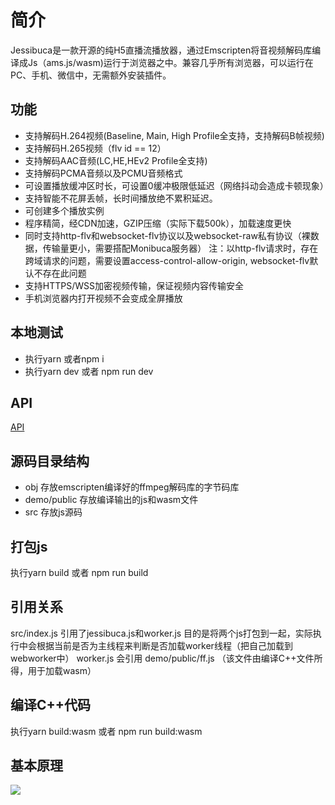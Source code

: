 # 简介

Jessibuca是一款开源的纯H5直播流播放器，通过Emscripten将音视频解码库编译成Js（ams.js/wasm)运行于浏览器之中。兼容几乎所有浏览器，可以运行在PC、手机、微信中，无需额外安装插件。

## 功能
- 支持解码H.264视频(Baseline, Main, High Profile全支持，支持解码B帧视频)
- 支持解码H.265视频（flv id == 12）
- 支持解码AAC音频(LC,HE,HEv2 Profile全支持)
- 支持解码PCMA音频以及PCMU音频格式
- 可设置播放缓冲区时长，可设置0缓冲极限低延迟（网络抖动会造成卡顿现象）
- 支持智能不花屏丢帧，长时间播放绝不累积延迟。
- 可创建多个播放实例
- 程序精简，经CDN加速，GZIP压缩（实际下载500k），加载速度更快
- 同时支持http-flv和websocket-flv协议以及websocket-raw私有协议（裸数据，传输量更小，需要搭配Monibuca服务器）
注：以http-flv请求时，存在跨域请求的问题，需要设置access-control-allow-origin, websocket-flv默认不存在此问题
- 支持HTTPS/WSS加密视频传输，保证视频内容传输安全
- 手机浏览器内打开视频不会变成全屏播放

## 本地测试

- 执行yarn 或者npm i
- 执行yarn dev 或者 npm run dev

## API
[API](/api.md)

## 源码目录结构

- obj 存放emscripten编译好的ffmpeg解码库的字节码库
- demo/public 存放编译输出的js和wasm文件
- src 存放js源码

## 打包js

执行yarn build 或者 npm run build

## 引用关系
src/index.js 引用了jessibuca.js和worker.js 目的是将两个js打包到一起，实际执行中会根据当前是否为主线程来判断是否加载worker线程（把自己加载到webworker中）
worker.js 会引用 demo/public/ff.js （该文件由编译C++文件所得，用于加载wasm）

## 编译C++代码

执行yarn build:wasm 或者 npm run build:wasm

## 基本原理

<img src="/demo/public/tech.png">
